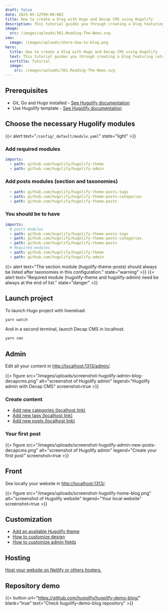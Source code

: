 ```yaml
---
draft: false
date: 2025-05-12T09:00:00Z
title: How to create a blog with Hugo and Decap CMS using Hugolify
description: This tutorial guides you through creating a blog featuring categories and tags using Hugolify.
image:
  src: /images/uploads/361.Reading-The-News.svg
seo:
  image: /images/uploads/share-how-to-blog.png
hero:
  title: How to create a blog with Hugo and Decap CMS using Hugolify
  text: This tutorial guides you through creating a blog featuring categories and tags using Hugolify.
  surtitle: Tutorial
  image:
    src: /images/uploads/361.Reading-The-News.svg
---
```


## Prerequisites

* Git, Go and Hugo installed - [See Hugolify documentation](/docs/getting-started/prerequisites/)
* Use Hugolify template - [See Hugolify documentation](/docs/getting-started/install/) 

## Choose the necessary Hugolify modules

{{< alert text="`/config/_default/module.yaml`" state="light" >}}

### Add required modules

```yaml
imports:
  - path: github.com/hugolify/hugolify-theme
  - path: github.com/hugolify/hugolify-admin
```

### Add posts modules (section and taxonomies)

```yaml
  - path: github.com/hugolify/hugolify-theme-posts-tags
  - path: github.com/hugolify/hugolify-theme-posts-categories
  - path: github.com/hugolify/hugolify-theme-posts
```

### You should be to have

```yaml
imports:
  # posts modules
  - path: github.com/hugolify/hugolify-theme-posts-tags
  - path: github.com/hugolify/hugolify-theme-posts-categories
  - path: github.com/hugolify/hugolify-theme-posts
  # Required modules
  - path: github.com/hugolify/hugolify-theme
  - path: github.com/hugolify/hugolify-admin
```

{{< alert text="The section module (hugolify-theme-posts) should always be listed after taxonomies in this configuration." state="warning" >}}
{{< alert text="Required module (hugolify-theme and hugolify-admin) need be always at the end of list." state="danger" >}}

## Launch project

To launch Hugo project with livereload.

```bash
yarn watch
```

And in a second terminal, launch Decap CMS in localhost.

```bash
yarn cms
```

## Admin

Edit all your content in [http://localhost:1313/admin/](http://localhost:1313/admin/).

{{< figure src="/images/uploads/screenshot-hugolify-admin-blog-decapcms.png" alt="screenshot of Hugolify admin" legend="Hugolify admin with Decap CMS" screenshot=true >}}

### Create content

* [Add new categories (localhost link)](http://localhost:1313/admin/#/collections/categories/new)
* [Add new tags (localhost link)](http://localhost:1313/admin/#/collections/tags/new)
* [Add new posts (localhost link)](http://localhost:1313/admin/#/collections/posts/new)

### Your first post

{{< figure src="/images/uploads/screenshot-hugolify-admin-new-posts-decapcms.png" alt="screenshot of Hugolify admin" legend="Create your first post" screenshot=true >}}

## Front

See locally your website in [http://localhost:1313/](http://localhost:1313/).

{{< figure src="/images/uploads/screenshot-hugolify-home-blog.png" alt="screenshot of Hugolify website" legend="Your local website" screenshot=true >}}

## Customization

* [Add an available Hugolify theme](/docs/getting-started/themes/)
* [How to customize design](/docs/getting-started/customization/)
* [How to customize admin fields](/docs/cms/admin/fields/)

## Hosting

[Host your website on Netlify or others hosters.](/docs/getting-started/hosting/)

## Repository demo

{{< button url="https://github.com/hugolify/hugolify-demo-blog/" blank="true" text="Check hugolify-demo-blog repository" >}}
